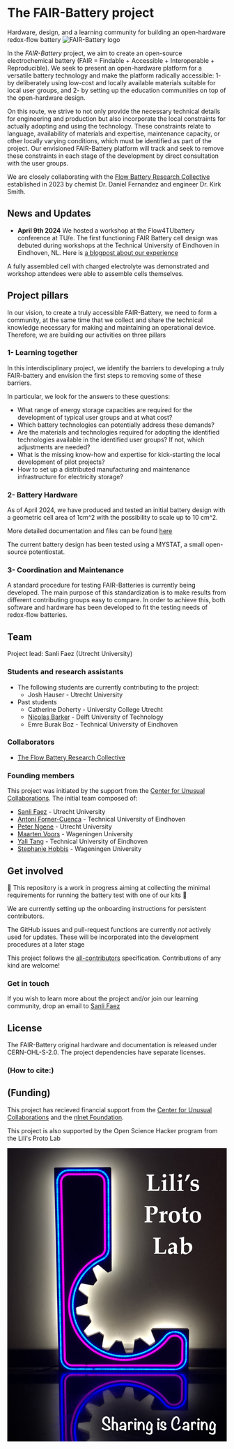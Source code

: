 # The FAIR-Battery project

Hardware, design, and a learning community for building an open-hardware redox-flow battery 
![FAIR-Battery logo](https://github.com/SanliFaez/FAIR-Battery/blob/main/docs/_static/fair-battery_logo.png)

In the _FAIR-Battery_ project, we aim to create an open-source electrochemical battery (FAIR = Findable + Accessible + Interoperable + Reproducible).
We seek to present an open-hardware platform for a versatile battery technology and make the platform radically accessible:
1- by deliberately using low-cost and locally available materials suitable for local user groups, and
2- by setting up the education communities on top of the open-hardware design.

On this route, we strive to not only provide the necessary technical details for engineering and production but also incorporate the local constraints for actually adopting and using the technology.
These constraints relate to language, availability of materials and expertise, maintenance capacity, or other locally varying conditions, which must be identified as part of the project.
Our envisioned FAIR-Battery platform will track and seek to remove these constraints in each stage of the development by direct consultation with the user groups.

We are closely collaborating with the [Flow Battery Research Collective](https://fbrc.dev/about.html) established in 2023 by chemist Dr. Daniel Fernandez and engineer Dr. Kirk Smith.

## News and Updates

+ __April 9th 2024__ We hosted a workshop at the Flow4TUbattery conference at TU/e. The first functioning FAIR Battery cell design was debuted during workshops at the Technical University of Eindhoven in Eindhoven, NL. Here is [a blogpost about our experience](https://fbrc.dev/posts/Flow4U-conference/)

A fully assembled cell with charged electrolyte was demonstrated and workshop attendees were able to assemble cells themselves.


## Project pillars

In our vision, to create a truly accessible FAIR-Battery, we need to form a community, at the same time that we collect and share the technical knowledge necessary for making and maintaining an operational device.
Therefore, we are building our activities on three pillars

### 1- Learning together

In this interdisciplinary project, we identify the barriers to developing a truly FAIR-battery and envision the first steps to removing some of these barriers.

In particular, we look for the answers to these questions:
- What range of energy storage capacities are required for the development of typical user groups and at what cost?
- Which battery technologies can potentially address these demands?
- Are the materials and technologies required for adopting the identified technologies available in the identified user groups? If not, which adjustments are needed?
- What is the missing know-how and expertise for kick-starting the local development of pilot projects?
- How to set up a distributed manufacturing and maintenance infrastructure for electricity storage?

### 2- Battery Hardware

As of April 2024, we have produced and tested an initial battery design with a geometric cell area of 1cm^2 with the possibility to scale up to 10 cm^2.

More detailed documentation and files can be found [here](https://codeberg.org/FBRC/RFB-dev-kit)

The current battery design has been tested using a MYSTAT, a small open-source potentiostat. 

### 3- Coordination and Maintenance

A standard procedure for testing FAIR-Batteries is currently being developed. 
The main purpose of this standardization is to make
results from different contributing groups easy to compare. 
In order to achieve this, both software and hardware has been developed to fit the testing needs of redox-flow batteries.


## Team
Project lead: Sanli Faez (Utrecht University)

### Students and research assistants

+ The following students are currently contributing to the project:
	- Josh Hauser - Utrecht University
+ Past students
	- Catherine Doherty - University College Utrecht
	- [Nicolas Barker](https://github.com/Cinbarker) - Delft University of Technology
	- Emre Burak Boz - Technical University of Eindhoven

### Collaborators
- [The Flow Battery Research Collective](https://opencollective.com/fbrc)

### Founding members
This project was initiated by the support from the [Center for Unusual Collaborations](https://www.unusualcollaborations.com/). The initial team composed of:

- [Sanli Faez](sanlifaez.github.io/) - Utrecht University
- [Antoni Forner-Cuenca](https://www.fornercuencaresearch.com/) - Technical University of Eindhoven
- [Peter Ngene](https://www.uu.nl/staff/PNgene) - Utrecht University
- [Maarten Voors](https://www.wur.nl/nl/Personen/Maarten-dr.ir.-MJ-Maarten-Voors.htm) - Wageningen University
- [Yali Tang](https://www.tue.nl/en/research/researchers/yali-tang/) - Technical University of Eindhoven
- [Stephanie Hobbis](https://stephaniehobbis.com/) - Wageningen University


## Get involved

:construction: This repository is a work in progress aiming at collecting the minimal requirements for running the battery test with one of our kits :construction:

We are currently setting up the onboarding instructions for persistent contributors.

The GitHub issues and pull-request functions are currently _not_ actively used for updates.
These will be incorporated into the development procedures at a later stage

This project follows the [all-contributors](https://github.com/all-contributors/all-contributors) specification.
Contributions of any kind are welcome!

### Get in touch

If you wish to learn more about the project and/or join our learning community, drop an email to [Sanli Faez](mailto:s.faez@uu.nl)

## License

The FAIR-Battery original hardware and documentation is released under CERN-OHL-S-2.0.
The project dependencies have separate licenses.

### (How to cite:)

## (Funding)

This project has recieved financial support from the [Center for Unusual Collaborations](https://www.unusualcollaborations.com/) and the [nlnet Foundation](https://nlnet.nl/project/RedoxFlowBattery/).

This project is also supported by the Open Science Hacker program from the Lili's Proto Lab

![LPL sharing image](https://github.com/SanliFaez/Open-Hardware-Documentation-Template/blob/main/Docs/Images/lpl_sharing.jpg)

